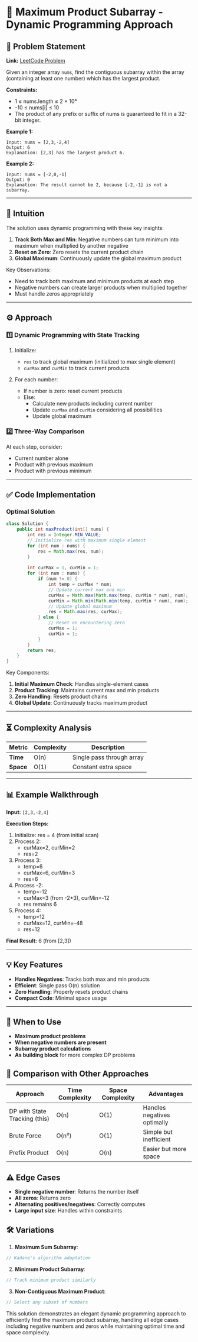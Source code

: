 # 🚀 Maximum Product Subarray - Dynamic Programming Approach

## 📜 Problem Statement
**Link:** [LeetCode Problem](https://leetcode.com/problems/maximum-product-subarray/description/)

Given an integer array `nums`, find the contiguous subarray within the array (containing at least one number) which has the largest product.

**Constraints:**
- 1 ≤ nums.length ≤ 2 × 10⁴
- -10 ≤ nums[i] ≤ 10
- The product of any prefix or suffix of nums is guaranteed to fit in a 32-bit integer.

**Example 1:**
```text
Input: nums = [2,3,-2,4]
Output: 6
Explanation: [2,3] has the largest product 6.
```

**Example 2:**
```text
Input: nums = [-2,0,-1]
Output: 0
Explanation: The result cannot be 2, because [-2,-1] is not a subarray.
```

---

## 🧠 Intuition
The solution uses dynamic programming with these key insights:
1. **Track Both Max and Min**: Negative numbers can turn minimum into maximum when multiplied by another negative
2. **Reset on Zero**: Zero resets the current product chain
3. **Global Maximum**: Continuously update the global maximum product

Key Observations:
- Need to track both maximum and minimum products at each step
- Negative numbers can create larger products when multiplied together
- Must handle zeros appropriately

---

## ⚙️ Approach
### **1️⃣ Dynamic Programming with State Tracking**
1. Initialize:
   - `res` to track global maximum (initialized to max single element)
   - `curMax` and `curMin` to track current products

2. For each number:
   - If number is zero: reset current products
   - Else:
     - Calculate new products including current number
     - Update `curMax` and `curMin` considering all possibilities
     - Update global maximum

### **2️⃣ Three-Way Comparison**
At each step, consider:
- Current number alone
- Product with previous maximum
- Product with previous minimum

---

## ✅ Code Implementation

### Optimal Solution
```java
class Solution {
    public int maxProduct(int[] nums) {
        int res = Integer.MIN_VALUE;
        // Initialize res with maximum single element
        for (int num : nums) {
            res = Math.max(res, num);
        }
        
        int curMax = 1, curMin = 1;
        for (int num : nums) {
            if (num != 0) {
                int temp = curMax * num;
                // Update current max and min
                curMax = Math.max(Math.max(temp, curMin * num), num);
                curMin = Math.min(Math.min(temp, curMin * num), num);
                // Update global maximum
                res = Math.max(res, curMax);
            } else {
                // Reset on encountering zero
                curMax = 1;
                curMin = 1;
            }
        }
        return res;
    }
}
```

Key Components:
1. **Initial Maximum Check**: Handles single-element cases
2. **Product Tracking**: Maintains current max and min products
3. **Zero Handling**: Resets product chains
4. **Global Update**: Continuously tracks maximum product

---

## ⏳ Complexity Analysis
| Metric          | Complexity | Description |
|-----------------|------------|-------------|
| **Time**        | O(n)       | Single pass through array |
| **Space**       | O(1)       | Constant extra space |

---

## 📊 Example Walkthrough

**Input:** `[2,3,-2,4]`

**Execution Steps:**
1. Initialize: res = 4 (from initial scan)
2. Process 2:
   - curMax=2, curMin=2
   - res=2
3. Process 3:
   - temp=6
   - curMax=6, curMin=3
   - res=6
4. Process -2:
   - temp=-12
   - curMax=3 (from -2*3), curMin=-12
   - res remains 6
5. Process 4:
   - temp=12
   - curMax=12, curMin=-48
   - res=12

**Final Result:** 6 (from [2,3])

---

## 💡 Key Features
- **Handles Negatives**: Tracks both max and min products
- **Efficient**: Single pass O(n) solution
- **Zero Handling**: Properly resets product chains
- **Compact Code**: Minimal space usage

---

## 🚀 When to Use
- **Maximum product problems**
- **When negative numbers are present**
- **Subarray product calculations**
- **As building block** for more complex DP problems

## 🔄 Comparison with Other Approaches
| Approach         | Time Complexity | Space Complexity | Advantages |
|-----------------|-----------------|------------------|------------|
| DP with State Tracking (this) | O(n) | O(1) | Handles negatives optimally |
| Brute Force | O(n²) | O(1) | Simple but inefficient |
| Prefix Product | O(n) | O(n) | Easier but more space |

## ⚠️ Edge Cases
- **Single negative number**: Returns the number itself
- **All zeros**: Returns zero
- **Alternating positives/negatives**: Correctly computes
- **Large input size**: Handles within constraints

## 🛠 Variations
1. **Maximum Sum Subarray**:
```java
// Kadane's algorithm adaptation
```

2. **Minimum Product Subarray**:
```java
// Track minimum product similarly
```

3. **Non-Contiguous Maximum Product**:
```java
// Select any subset of numbers
```

This solution demonstrates an elegant dynamic programming approach to efficiently find the maximum product subarray, handling all edge cases including negative numbers and zeros while maintaining optimal time and space complexity.